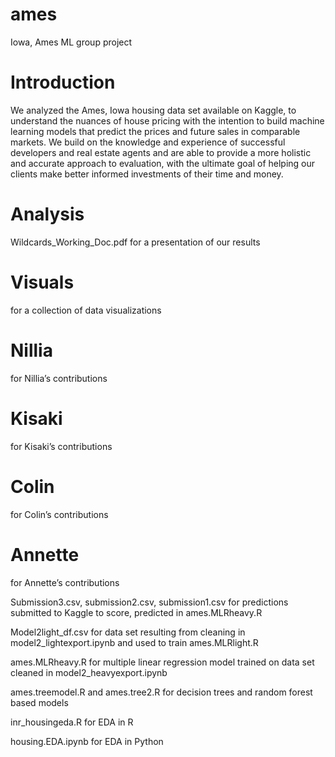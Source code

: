 # ames
Iowa, Ames ML group project

# Introduction

We analyzed the Ames, Iowa housing data set available on Kaggle, to understand the nuances of house pricing with the intention to build machine learning models that predict the prices and future sales in comparable markets. We build on the knowledge and experience of successful developers and real estate agents and are able to provide a more holistic and accurate approach to evaluation, with the ultimate goal of helping our clients make better informed investments of their time and money. 

# Analysis

Wildcards_Working_Doc.pdf for a presentation of our results

# Visuals 
for a collection of data visualizations 

# Nillia 
for Nillia’s contributions

# Kisaki 
for Kisaki’s contributions

# Colin 
for Colin’s contributions

# Annette
for Annette’s contributions

Submission3.csv, submission2.csv, submission1.csv for predictions submitted to Kaggle to score, predicted in ames.MLRheavy.R 

Model2light_df.csv for data set resulting from cleaning in model2_lightexport.ipynb and used to train ames.MLRlight.R

ames.MLRheavy.R for multiple linear regression model trained on data set cleaned in model2_heavyexport.ipynb

ames.treemodel.R and ames.tree2.R for decision trees and random forest based models

inr_housingeda.R for EDA in R

housing.EDA.ipynb for EDA in Python



